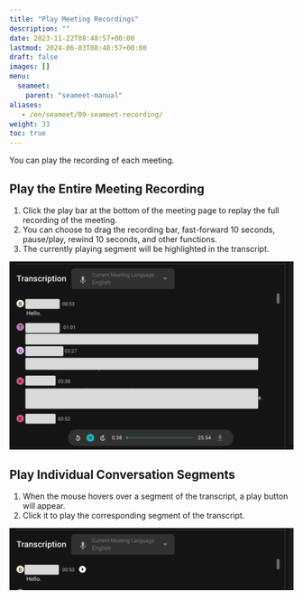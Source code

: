 ```yaml
---
title: "Play Meeting Recordings"
description: ""
date: 2023-11-22T08:48:57+00:00
lastmod: 2024-06-03T08:48:57+00:00
draft: false
images: []
menu:
  seameet:
    parent: "seameet-manual"
aliases:
   - /en/seameet/09-seameet-recording/
weight: 33
toc: true
---
```


You can play the recording of each meeting.

## Play the Entire Meeting Recording
1. Click the play bar at the bottom of the meeting page to replay the full recording of the meeting.
2. You can choose to drag the recording bar, fast-forward 10 seconds, pause/play, rewind 10 seconds, and other functions.
3. The currently playing segment will be highlighted in the transcript.

<center>

<img src="/images/seameet-en/09-seameet-recording/play-seameet-meeting-recording.png" alt="Play SeaMeet Meeting Recording"/>

</center>

## Play Individual Conversation Segments
1. When the mouse hovers over a segment of the transcript, a play button will appear.
2. Click it to play the corresponding segment of the transcript.

<center>

<img src="/images/seameet-en/09-seameet-recording/seameet-play-individual-conversation-segment.png" alt="SeaMeet Play Individual Conversation Segment"/>

</center>
